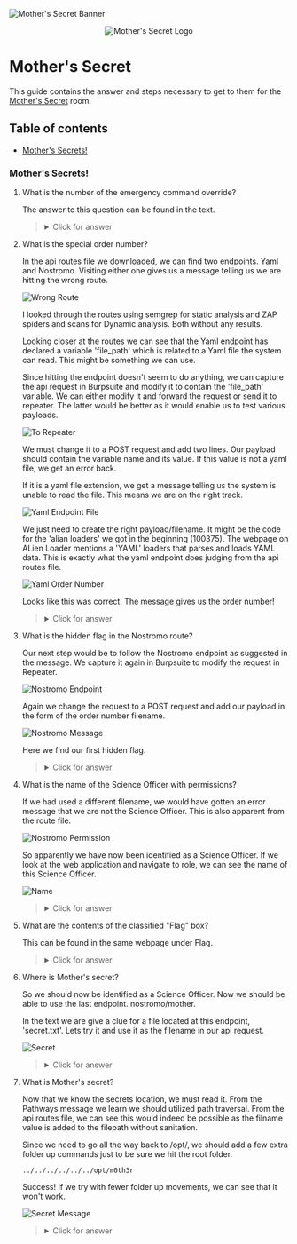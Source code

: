 ![Mother's Secret Banner](https://assets.tryhackme.com/room-banners/pipelines.png)

<p align="center">
   <img src="https://github.com/Kevinovitz/TryHackMe_Writeups/raw/main/codeanalysis/Mother's_Secret_Cover.png" alt="Mother's Secret Logo">
</p>

# Mother's Secret

This guide contains the answer and steps necessary to get to them for the [Mother's Secret](https://tryhackme.com/r/room/codeanalysis) room.

## Table of contents

- [Mother's Secrets!](#mother's-secrets!)

### Mother's Secrets!

1. What is the number of the emergency command override?

   The answer to this question can be found in the text.

   ><details><summary>Click for answer</summary>100375</details>

2. What is the special order number?

   In the api routes file we downloaded, we can find two endpoints. Yaml and Nostromo. Visiting either one gives us a message telling us we are hitting the wrong route.

   ![Wrong Route](https://github.com/Kevinovitz/TryHackMe_Writeups/raw/main/codeanalysis/Mothers_Secret_Wrong_Route.png)

   I looked through the routes using semgrep for static analysis and ZAP spiders and scans for Dynamic analysis. Both without any results.

   Looking closer at the routes we can see that the Yaml endpoint has declared a variable 'file_path' which is related to a Yaml file the system can read. This might be something we can use.

   Since hitting the endpoint doesn't seem to do anything, we can capture the api request in Burpsuite and modify it to contain the 'file_path' variable. We can either modify it and forward the request or send it to repeater. The latter would be better as it would enable us to test various payloads.

   ![To Repeater](https://github.com/Kevinovitz/TryHackMe_Writeups/raw/main/codeanalysis/Mothers_Secret_To_Repeater.png)

   We must change it to a POST request and add two lines. Our payload should contain the variable name and its value. If this value is not a yaml file, we get an error back.

   If it is a yaml file extension, we get a message telling us the system is unable to read the file. This means we are on the right track.

   ![Yaml Endpoint File](https://github.com/Kevinovitz/TryHackMe_Writeups/raw/main/codeanalysis/Mothers_Secret_Yaml_Endpoint_File.png)

   We just need to create the right payload/filename. It might be the code for the 'alian loaders' we got in the beginning (100375). The webpage on ALien Loader mentions a 'YAML' loaders that parses and loads YAML data. This is exactly what the yaml endpoint does judging from the api routes file.

   ![Yaml Order Number](https://github.com/Kevinovitz/TryHackMe_Writeups/raw/main/codeanalysis/Mothers_Secret_Yaml_Order_Number.png)

   Looks like this was correct. The message gives us the order number!

   ><details><summary>Click for answer</summary>937</details>

3. What is the hidden flag in the Nostromo route?

   Our next step would be to follow the Nostromo endpoint as suggested in the message. We capture it again in Burpsuite to modify the request in Repeater.

   ![Nostromo Endpoint](https://github.com/Kevinovitz/TryHackMe_Writeups/raw/main/codeanalysis/Mothers_Secret_Nostromo_Endpoint.png)

   Again we change the request to a POST request and add our payload in the form of the order number filename.

   ![Nostromo Message](https://github.com/Kevinovitz/TryHackMe_Writeups/raw/main/codeanalysis/Mothers_Secret_Nostromo_Message.png)

   Here we find our first hidden flag.

   ><details><summary>Click for answer</summary>Flag{X3n0M0Rph}</details>

4. What is the name of the Science Officer with permissions?

   If we had used a different filename, we would have gotten an error message that we are not the Science Officer. This is also apparent from the route file.

   ![Nostromo Permission](https://github.com/Kevinovitz/TryHackMe_Writeups/raw/main/codeanalysis/Mothers_Secret_Nostromo_Permission.png)

   So apparently we have now been identified as a Science Officer. If we look at the web application and navigate to role, we can see the name of this Science Officer.

   ![Name](https://github.com/Kevinovitz/TryHackMe_Writeups/raw/main/codeanalysis/Mothers_Secret_Name.png)

   ><details><summary>Click for answer</summary>ash</details>

5. What are the contents of the classified "Flag" box?

   This can be found in the same webpage under Flag.

   ><details><summary>Click for answer</summary>THM_FLAG{0RD3R_937}</details>

6. Where is Mother's secret?

   So we should now be identified as a Science Officer. Now we should be able to use the last endpoint. nostromo/mother.

   In the text we are give a clue for a file located at this endpoint, 'secret.txt'. Lets try it and use it as the filename in our api request.

   ![Secret](https://github.com/Kevinovitz/TryHackMe_Writeups/raw/main/codeanalysis/Mothers_Secret_Secret.png)

   ><details><summary>Click for answer</summary>/opt/m0th3r</details>

7. What is Mother's secret?

   Now that we know the secrets location, we must read it. From the Pathways message we learn we should utilized path traversal. From the api routes file, we can see this would indeed be possible as the filname value is added to the filepath without sanitation.

   Since we need to go all the way back to /opt/, we should add a few extra folder up commands just to be sure we hit the root folder.

   ```console
   ../../../../../../opt/m0th3r
   ```

   Success! If we try with fewer folder up movements, we can see that it won't work.

   ![Secret Message](https://github.com/Kevinovitz/TryHackMe_Writeups/raw/main/codeanalysis/Mothers_Secret_Secret_Message.png)

   ><details><summary>Click for answer</summary>Flag{Ensure_return_of_organism_meow_meow!}</details>